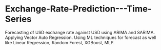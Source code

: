 # Exchange-Rate-Prediction---Time-Series
Forecasting of USD exchange rate against USD using ARIMA and SARIMA.
Applying Vector Auto Regression.
Using ML techniques for forecast as well like Linear Regression, Random Forest, XGBoost, MLP.
